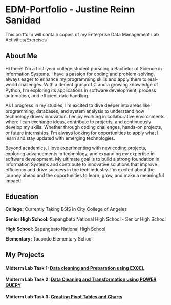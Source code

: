 # EDM-Portfolio - Justine Reinn Sanidad
This portfolio will contain copies of my Enterprise Data Management Lab Activities/Exercises

## About Me
Hi there! I'm a first-year college student pursuing a Bachelor of Science in Information Systems. I have a passion for coding and problem-solving, always eager to enhance my programming skills and apply them to real-world challenges. With a decent grasp of C and a growing knowledge of Python, I’m exploring its applications in software development, process automation, and efficient data handling.

As I progress in my studies, I’m excited to dive deeper into areas like programming, databases, and system analysis to understand how technology drives innovation. I enjoy working in collaborative environments where I can exchange ideas, contribute to projects, and continuously develop my skills. Whether through coding challenges, hands-on projects, or future internships, I’m always looking for opportunities to apply what I learn and stay updated with emerging technologies.

Beyond academics, I love experimenting with new coding projects, exploring advancements in technology, and expanding my expertise in software development. My ultimate goal is to build a strong foundation in Information Systems and contribute to innovative solutions that improve efficiency and drive success in the tech industry. I'm excited about the journey ahead and the opportunities to learn, grow, and make a meaningful impact!

## Education
**College:** Currently Taking BSIS in City College of Angeles

**Senior High School:** Sapangbato National High School - Senior High School

**High School:** Sapangbato National High School

**Elementary:** Tacondo Elementary School

## My Projects
#### **Midterm Lab Task 1:** [Data cleaning and Preparation using EXCEL](Midterm%20Lab%20Task%201)

#### **Midterm Lab Task 2:** [Data Cleaning and Transformation using POWER QUERY](Midterm%20Lab%20Task%202)

#### **Midterm Lab Task 3:** [Creating Pivot Tables and Charts](Midterm%20Lab%20Task%201)
